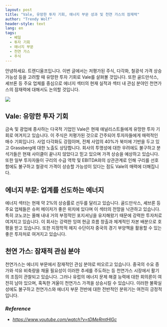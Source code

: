```yaml
---
layout: post
title: "Vale, 유망한 투자 기회, 에너지 부문 성과 및 천연 가스의 잠재력"
author: "Trendy Wolf"
header-style: text
lang: en
tags:
  - 베일
  - 투자 기회
  - 에너지 부문
  - 천연 가스
  - 주식
---
```


안녕하세요. 트렌디울프입니다. 이번 글에서는 저평가된 주식, 다각화, 철광석 가격 상승 가능성 등을 고려할 때 유망한 투자 기회로 Vale를 살펴볼 것입니다. 또한 골드만삭스, 셰브론 등 주요 업체를 중심으로 에너지 섹터의 현재 실적과 섹터 내 관심 분야인 천연가스의 잠재력에 대해서도 논의할 것입니다.

<img
    src="https://i.ytimg.com/vi/tDMeRmtHlGc/hqdefault.jpg"
/>


## Vale: 유망한 투자 기회
금속 및 광업에 종사하는 다국적 기업인 Vale은 현재 애널리스트들에게 유망한 투자 기회로 여겨지고 있습니다. 이 주식은 저평가된 것으로 간주되어 투자자들에게 매력적인 매수 기회입니다. 사업 다각화도 강점이며, 전체 사업의 40%가 북미에 기반을 두고 있고 Grassberg에 대한 노출도 상당합니다. 회사의 투명성에 대한 우려에도 불구하고 분석가들은 현재 사이클이 끝나지 않았다고 믿고 있으며 가격 상승을 예상하고 있습니다. 또한 일부 투자자들이 구리의 수급 역학 및 EBITDA와의 상관관계로 인해 구리를 선호함에도 불구하고 철광석 가격이 상승할 가능성이 있다는 점도 Vale의 매력에 더해집니다.

## 에너지 부문: 업계를 선도하는 에너지
에너지 섹터는 현재 약 2%의 상승률로 선두를 달리고 있습니다. 골드만삭스, 셰브론 등 주요 업체들은 슈퍼 메이저가 좋은 위치에 있다며 이 섹터의 전망을 낙관하고 있습니다. 특히 코노코는 올해 내내 거의 부정적인 포지셔닝을 유지해왔기 때문에 강력한 투자처로 여겨지고 있습니다. 이 회사는 강력한 잉여 현금 흐름 창출과 체계적인 자본 배분으로 호평을 받고 있습니다. 또한 지정학적 헤지 수단이자 중국의 경기 부양책을 활용할 수 있는 좋은 투자처로 여겨지고 있습니다.

## 천연 가스: 잠재적 관심 분야
천연가스는 에너지 부문에서 잠재적인 관심 분야로 떠오르고 있습니다. 중국의 수요 증가와 석유 비축량을 채울 필요성이 이러한 추세를 주도하는 등 천연가스 시장에서 활기의 조짐이 관찰되고 있습니다. 그러나 유럽의 에너지 문제 해결 능력에 대한 회의론이 여전히 남아 있으며, 혹독한 겨울이 천연가스 가격을 상승시킬 수 있습니다. 이러한 불확실성에도 불구하고 천연가스와 에너지 부문 전반에 대한 전반적인 분위기는 여전히 긍정적입니다.


### _Reference_
- _https://www.youtube.com/watch?v=tDMeRmtHlGc_

